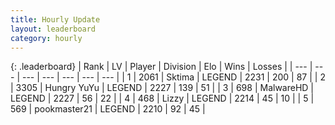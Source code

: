 ```yaml
---
title: Hourly Update
layout: leaderboard
category: hourly
---
```


{: .leaderboard}
| Rank | LV | Player | Division | Elo | Wins | Losses |
| --- | --- | --- | --- | --- | --- | --- |
| <span data-change="0">1</span> | 2061 | <span title="ID: 353063">Sktima</span> | LEGEND | <span data-change="0">2231</span> | <span data-change="0">200</span> | <span data-change="0">87</span> |
| <span data-change="0">2</span> | 3305 | <span title="ID: 164871">Hungry YuYu</span> | LEGEND | <span data-change="0">2227</span> | <span data-change="0">139</span> | <span data-change="0">51</span> |
| <span data-change="0">3</span> | 698 | <span title="ID: 261794">MalwareHD</span> | LEGEND | <span data-change="0">2227</span> | <span data-change="0">56</span> | <span data-change="0">22</span> |
| <span data-change="1">4</span> | 468 | <span title="ID: 44257">Lizzy</span> | LEGEND | <span data-change="0">2214</span> | <span data-change="0">45</span> | <span data-change="0">10</span> |
| <span data-change="-1">5</span> | 569 | <span title="ID: 652474">pookmaster21</span> | LEGEND | <span data-change="-9">2210</span> | <span data-change="1">92</span> | <span data-change="1">45</span> |